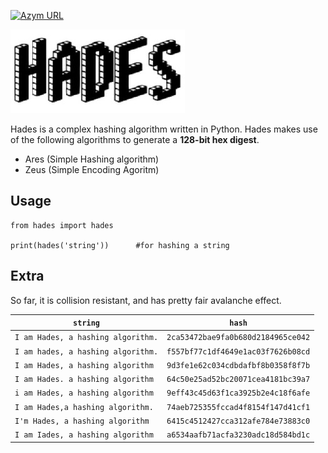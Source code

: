 [![Azym URL](https://img.shields.io/badge/azym-2ce51-0c0?color=black&labelColor=0c0)](http://azym.ml/?q=2ce51)

![Hades](/hades.png)

Hades is a complex hashing algorithm written in Python.
Hades makes use of the following algorithms to generate a **128-bit hex digest**.


*   Ares (Simple Hashing algorithm)
*   Zeus (Simple Encoding Agoritm)

## Usage

```
from hades import hades

print(hades('string')) 		#for hashing a string
```

## Extra

So far, it is collision resistant, and has pretty fair avalanche effect.


|  ```string```  | ```hash```  |
| --- | ----------- |
| ```I am Hades, a hashing algorithm.``` | ```2ca53472bae9fa0b680d2184965ce042``` |
| ```I am hades, a hashing algorithm.``` | ```f557bf77c1df4649e1ac03f7626b08cd``` |
|  ```I am Hades, a hashing algorithm``` | ```9d3fe1e62c034cdbdafbf8b0358f8f7b``` |
|  ```I am Hades. a hashing algorithm``` | ```64c50e25ad52bc20071cea4181bc39a7``` |
|  ```i am Hades, a hashing algorithm``` | ```9eff43c45d63f1ca3925b2e4c18f6afe``` |
|  ```I am Hades,a hashing algorithm.``` | ```74aeb725355fccad4f8154f147d41cf1``` |
|  ```I'm Hades, a hashing algorithm```  | ```6415c4512427cca312afe784e73883c0``` |
|  ```I am Iades, a hashing algorithm``` | ```a6534aafb71acfa3230adc18d584bd1c``` |




